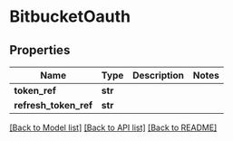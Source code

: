 # BitbucketOauth

## Properties
Name | Type | Description | Notes
------------ | ------------- | ------------- | -------------
**token_ref** | **str** |  | 
**refresh_token_ref** | **str** |  | 

[[Back to Model list]](../README.md#documentation-for-models) [[Back to API list]](../README.md#documentation-for-api-endpoints) [[Back to README]](../README.md)

